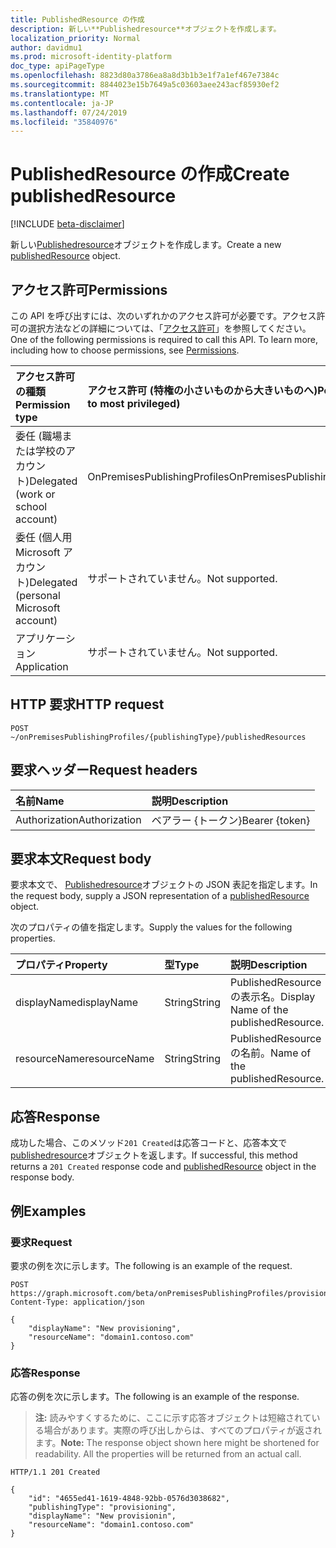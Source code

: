```yaml
---
title: PublishedResource の作成
description: 新しい**Publishedresource**オブジェクトを作成します。
localization_priority: Normal
author: davidmu1
ms.prod: microsoft-identity-platform
doc_type: apiPageType
ms.openlocfilehash: 8823d80a3786ea8a8d3b1b3e1f7a1ef467e7384c
ms.sourcegitcommit: 8844023e15b7649a5c03603aee243acf85930ef2
ms.translationtype: MT
ms.contentlocale: ja-JP
ms.lasthandoff: 07/24/2019
ms.locfileid: "35840976"
---
```

# <a name="create-publishedresource"></a><span data-ttu-id="2b225-103">PublishedResource の作成</span><span class="sxs-lookup"><span data-stu-id="2b225-103">Create publishedResource</span></span>

[!INCLUDE [beta-disclaimer](../../includes/beta-disclaimer.md)]

<span data-ttu-id="2b225-104">新しい[Publishedresource](../resources/publishedresource.md)オブジェクトを作成します。</span><span class="sxs-lookup"><span data-stu-id="2b225-104">Create a new [publishedResource](../resources/publishedresource.md) object.</span></span>

## <a name="permissions"></a><span data-ttu-id="2b225-105">アクセス許可</span><span class="sxs-lookup"><span data-stu-id="2b225-105">Permissions</span></span>

<span data-ttu-id="2b225-p101">この API を呼び出すには、次のいずれかのアクセス許可が必要です。アクセス許可の選択方法などの詳細については、「[アクセス許可](/graph/permissions-reference)」を参照してください。</span><span class="sxs-lookup"><span data-stu-id="2b225-p101">One of the following permissions is required to call this API. To learn more, including how to choose permissions, see [Permissions](/graph/permissions-reference).</span></span>

| <span data-ttu-id="2b225-108">アクセス許可の種類</span><span class="sxs-lookup"><span data-stu-id="2b225-108">Permission type</span></span>                        | <span data-ttu-id="2b225-109">アクセス許可 (特権の小さいものから大きいものへ)</span><span class="sxs-lookup"><span data-stu-id="2b225-109">Permissions (from least to most privileged)</span></span> |
|:--------------------------------------|:---------------------------------------------------------|
|<span data-ttu-id="2b225-110">委任 (職場または学校のアカウント)</span><span class="sxs-lookup"><span data-stu-id="2b225-110">Delegated (work or school account)</span></span>     | <span data-ttu-id="2b225-111">OnPremisesPublishingProfiles</span><span class="sxs-lookup"><span data-stu-id="2b225-111">OnPremisesPublishingProfiles.ReadWrite.All</span></span> |
| <span data-ttu-id="2b225-112">委任 (個人用 Microsoft アカウント)</span><span class="sxs-lookup"><span data-stu-id="2b225-112">Delegated (personal Microsoft account)</span></span> | <span data-ttu-id="2b225-113">サポートされていません。</span><span class="sxs-lookup"><span data-stu-id="2b225-113">Not supported.</span></span> |
| <span data-ttu-id="2b225-114">アプリケーション</span><span class="sxs-lookup"><span data-stu-id="2b225-114">Application</span></span>                            | <span data-ttu-id="2b225-115">サポートされていません。</span><span class="sxs-lookup"><span data-stu-id="2b225-115">Not supported.</span></span> |

## <a name="http-request"></a><span data-ttu-id="2b225-116">HTTP 要求</span><span class="sxs-lookup"><span data-stu-id="2b225-116">HTTP request</span></span>

<!-- { "blockType": "ignored" } -->

```http
POST ~/onPremisesPublishingProfiles/{publishingType}/publishedResources
```

## <a name="request-headers"></a><span data-ttu-id="2b225-117">要求ヘッダー</span><span class="sxs-lookup"><span data-stu-id="2b225-117">Request headers</span></span>

| <span data-ttu-id="2b225-118">名前</span><span class="sxs-lookup"><span data-stu-id="2b225-118">Name</span></span>      |<span data-ttu-id="2b225-119">説明</span><span class="sxs-lookup"><span data-stu-id="2b225-119">Description</span></span>|
|:----------|:----------|
| <span data-ttu-id="2b225-120">Authorization</span><span class="sxs-lookup"><span data-stu-id="2b225-120">Authorization</span></span> | <span data-ttu-id="2b225-121">ベアラー {トークン}</span><span class="sxs-lookup"><span data-stu-id="2b225-121">Bearer {token}</span></span> |

## <a name="request-body"></a><span data-ttu-id="2b225-122">要求本文</span><span class="sxs-lookup"><span data-stu-id="2b225-122">Request body</span></span>

<span data-ttu-id="2b225-123">要求本文で、 [Publishedresource](../resources/publishedresource.md)オブジェクトの JSON 表記を指定します。</span><span class="sxs-lookup"><span data-stu-id="2b225-123">In the request body, supply a JSON representation of a [publishedResource](../resources/publishedresource.md) object.</span></span>

<span data-ttu-id="2b225-124">次のプロパティの値を指定します。</span><span class="sxs-lookup"><span data-stu-id="2b225-124">Supply the values for the following properties.</span></span>

| <span data-ttu-id="2b225-125">プロパティ</span><span class="sxs-lookup"><span data-stu-id="2b225-125">Property</span></span>     | <span data-ttu-id="2b225-126">型</span><span class="sxs-lookup"><span data-stu-id="2b225-126">Type</span></span>        | <span data-ttu-id="2b225-127">説明</span><span class="sxs-lookup"><span data-stu-id="2b225-127">Description</span></span> |
|:-------------|:------------|:------------|
|<span data-ttu-id="2b225-128">displayName</span><span class="sxs-lookup"><span data-stu-id="2b225-128">displayName</span></span>|<span data-ttu-id="2b225-129">String</span><span class="sxs-lookup"><span data-stu-id="2b225-129">String</span></span>|<span data-ttu-id="2b225-130">PublishedResource の表示名。</span><span class="sxs-lookup"><span data-stu-id="2b225-130">Display Name of the publishedResource.</span></span>|
|<span data-ttu-id="2b225-131">resourceName</span><span class="sxs-lookup"><span data-stu-id="2b225-131">resourceName</span></span>|<span data-ttu-id="2b225-132">String</span><span class="sxs-lookup"><span data-stu-id="2b225-132">String</span></span>|<span data-ttu-id="2b225-133">PublishedResource の名前。</span><span class="sxs-lookup"><span data-stu-id="2b225-133">Name of the publishedResource.</span></span>|

## <a name="response"></a><span data-ttu-id="2b225-134">応答</span><span class="sxs-lookup"><span data-stu-id="2b225-134">Response</span></span>

<span data-ttu-id="2b225-135">成功した場合、このメソッド`201 Created`は応答コードと、応答本文で[publishedresource](../resources/publishedresource.md)オブジェクトを返します。</span><span class="sxs-lookup"><span data-stu-id="2b225-135">If successful, this method returns a `201 Created` response code and [publishedResource](../resources/publishedresource.md) object in the response body.</span></span>

## <a name="examples"></a><span data-ttu-id="2b225-136">例</span><span class="sxs-lookup"><span data-stu-id="2b225-136">Examples</span></span>

### <a name="request"></a><span data-ttu-id="2b225-137">要求</span><span class="sxs-lookup"><span data-stu-id="2b225-137">Request</span></span>

<span data-ttu-id="2b225-138">要求の例を次に示します。</span><span class="sxs-lookup"><span data-stu-id="2b225-138">The following is an example of the request.</span></span>
<!-- {
  "blockType": "request",
  "name": "create_publishedresource_from_onpremisespublishingprofile"
}-->

```http
POST https://graph.microsoft.com/beta/onPremisesPublishingProfiles/provisioning/publishedResources
Content-Type: application/json

{
    "displayName": "New provisioning",
    "resourceName": "domain1.contoso.com"
}
```

### <a name="response"></a><span data-ttu-id="2b225-139">応答</span><span class="sxs-lookup"><span data-stu-id="2b225-139">Response</span></span>

<span data-ttu-id="2b225-140">応答の例を次に示します。</span><span class="sxs-lookup"><span data-stu-id="2b225-140">The following is an example of the response.</span></span>

> <span data-ttu-id="2b225-p102">**注:** 読みやすくするために、ここに示す応答オブジェクトは短縮されている場合があります。実際の呼び出しからは、すべてのプロパティが返されます。</span><span class="sxs-lookup"><span data-stu-id="2b225-p102">**Note:** The response object shown here might be shortened for readability. All the properties will be returned from an actual call.</span></span>

<!-- {
  "blockType": "response",
  "truncated": true,
  "@odata.type": "microsoft.graph.publishedResource"
} -->

```http
HTTP/1.1 201 Created

{
    "id": "4655ed41-1619-4848-92bb-0576d3038682",
    "publishingType": "provisioning",
    "displayName": "New provisionin",
    "resourceName": "domain1.contoso.com"
}
```

<!-- uuid: 16cd6b66-4b1a-43a1-adaf-3a886856ed98
2019-02-04 14:57:30 UTC -->
<!-- {
  "type": "#page.annotation",
  "description": "Get publishedResource",
  "keywords": "",
  "section": "documentation",
  "tocPath": ""
}-->
